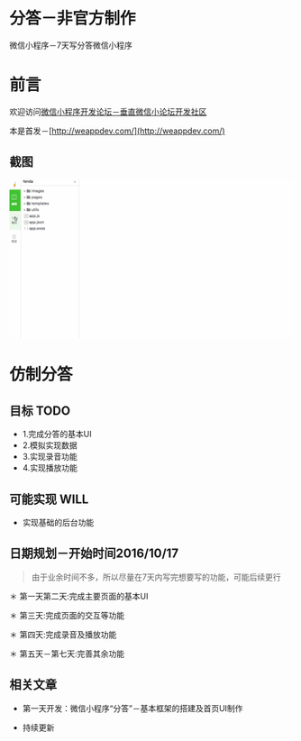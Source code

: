 

# 分答－非官方制作

微信小程序－7天写分答微信小程序

# 前言

欢迎访问[微信小程序开发论坛－垂直微信小论坛开发社区](http://weappdev.com/)

本是首发－[http://weappdev.com/](http://weappdev.com/)

## 截图

![第一天框架及首页](screenshoot/fenda1.gif)


# 仿制分答

## 目标 TODO

* 1.完成分答的基本UI
* 2.模拟实现数据
* 3.实现录音功能
* 4.实现播放功能


## 可能实现 WILL

* 实现基础的后台功能

## 日期规划－开始时间2016/10/17

> 由于业余时间不多，所以尽量在7天内写完想要写的功能，可能后续更行

＊ 第一天第二天:完成主要页面的基本UI

＊ 第三天:完成页面的交互等功能

＊ 第四天:完成录音及播放功能

＊ 第五天－第七天:完善其余功能

## 相关文章

 * 第一天开发：微信小程序“分答”－基本框架的搭建及首页UI制作 

 * 持续更新


